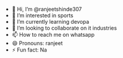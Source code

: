 - 👋 Hi, I’m @ranjeetshinde307
- 👀 I’m interested in sports
- 🌱 I’m currently learning devopa
- 💞️ I’m looking to collaborate on it industries
- 📫 How to reach me on whatsapp
- 😄 Pronouns: ranjeet  
- ⚡ Fun fact: Na

<!---
ranjeetshinde307/ranjeetshinde307 is a ✨ special ✨ repository because its `README.md` (this file) appears on your GitHub profile.
You can click the Preview link to take a look at your changes.
--->
